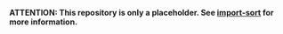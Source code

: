 __ATTENTION: This repository is only a placeholder. See [import-sort](https://github.com/renke/import-sort) for more information.__
